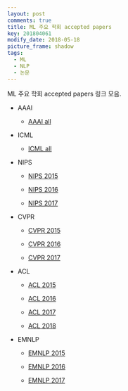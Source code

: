 ```yaml
---
layout: post
comments: true
title: ML 주요 학회 accepted papers
key: 201804061
modify_date: 2018-05-18
picture_frame: shadow
tags:
  - ML
  - NLP
  - 논문
---
```


ML 주요 학회 accepted papers 링크 모음.

<!--more-->

- AAAI

  - [AAAI all](https://www.aaai.org/Library/AAAI/aaai-library.php)

- ICML

  - [ICML all](https://icml.cc/Conferences/2017/Schedule?type=Poster)

- NIPS

  - [NIPS 2015](https://nips.cc/Conferences/2015/AcceptedPapers)

  - [NIPS 2016](https://nips.cc/Conferences/2016/AcceptedPapers)

  - [NIPS 2017](https://nips.cc/Conferences/2017/Schedule?type=Poster)

- CVPR

  - [CVPR 2015](http://openaccess.thecvf.com/CVPR2015.py)

  - [CVPR 2016](http://openaccess.thecvf.com/CVPR2016.py)

  - [CVPR 2017](http://openaccess.thecvf.com/CVPR2017.py)

- ACL

  - [ACL 2015](http://acl2015.org/accepted_papers.html)
  
  - [ACL 2016](http://mirror.aclweb.org/acl2016/indexa779.html?article_id=68)

  - [ACL 2017](https://acl2017.wordpress.com/2017/04/05/accepted-papers-and-demonstrations/)

  - [ACL 2018](http://acl2018.org/conference/accepted-papers/)

- EMNLP

  - [EMNLP 2015](http://www.emnlp2015.org/accepted-papers.html)

  - [EMNLP 2016](https://www.aclweb.org/mirror/emnlp2016/accepted-papers.html)

  - [EMNLP 2017](http://emnlp2017.net/accepted-papers.html)






